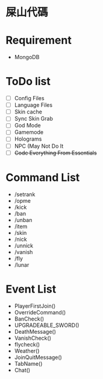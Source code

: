 # 屎山代碼

# Requirement
- MongoDB

# ToDo list
- [ ] Config Files
- [ ] Language Files
- [ ] Skin cache
- [ ] Sync Skin Grab
- [ ] God Mode
- [ ] Gamemode
- [ ] Holograms
- [ ] NPC (May Not Do It
- [ ] ~~Code Everything From Essentials~~

# Command List
- /setrank
- /opme
- /kick
- /ban
- /unban
- /item
- /skin
- /nick
- /unnick
- /vanish
- /fly
- /lunar

# Event List
- PlayerFirstJoin()
- OverrideCommand()
- BanCheck()
- UPGRADEABLE_SWORD()
- DeathMessage()
- VanishCheck()
- flycheck()
- Weather()
- JoinQuitMessage()
- TabName()
- Chat()
